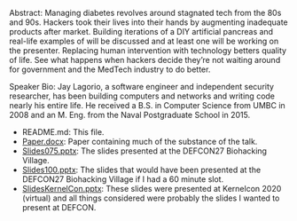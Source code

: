 Abstract: Managing diabetes revolves around stagnated tech from the 80s and 90s. Hackers took their lives into their hands by augmenting inadequate products after market. Building iterations of a DIY artificial pancreas and real-life examples of will be discussed and at least one will be working on the presenter. Replacing human intervention with technology betters quality of life. See what happens when hackers decide they’re not waiting around for government and the MedTech industry to do better.

Speaker Bio: Jay Lagorio, a software engineer and independent security researcher, has been building computers and networks and writing code nearly his entire life. He received a B.S. in Computer Science from UMBC in 2008 and an M. Eng. from the Naval Postgraduate School in 2015.

- README.md: This file.
- [Paper.docx](Paper.docx): Paper containing much of the substance of the talk.
- [Slides075.pptx](Slides075.pptx): The slides presented at the DEFCON27 Biohacking Village.
- [Slides100.pptx](Slides100.pptx): The slides that would have been presented at the DEFCON27 Biohacking Village if I had a 60 minute slot.
- [SlidesKernelCon.pptx](SlidesKernelCon.pptx): These slides were presented at Kernelcon 2020 (virtual) and all things considered were probably the slides I wanted to present at DEFCON.